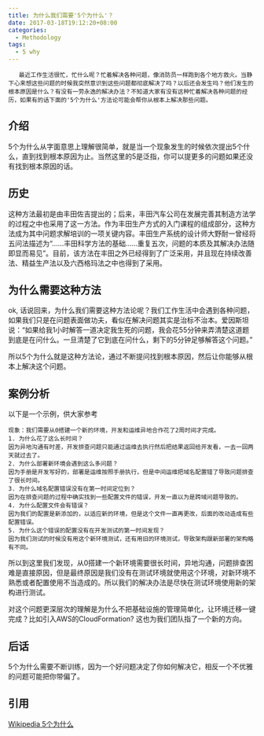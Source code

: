 ```yaml
---
title: 为什么我们需要'5个为什么'？
date: 2017-03-18T19:12:20+08:00
categories:
  - Methodology
tags: 
  - 5 why 
---
```


       最近工作生活很忙，忙什么呢？忙着解决各种问题，像消防员一样跑到各个地方救火。当静下心来想这些问题的时候我突然意识到这些问题都彻底解决了吗？以后还会发生吗？他们发生的根本原因是什么？有没有一劳永逸的解决办法？不知道大家有没有这种忙着解决各种问题的经历，如果有的话下面的'5个为什么'方法论可能会帮你从根本上解决那些问题。
<!--more-->

## 介绍
5个为什么从字面意思上理解很简单，就是当一个现象发生的时候依次提出5个什么，直到找到根本原因为止。当然这里的5是泛指，你可以提更多的问题如果还没有找到根本原因的话。

## 历史
这种方法最初是由丰田佐吉提出的；后来，丰田汽车公司在发展完善其制造方法学的过程之中也采用了这一方法。作为丰田生产方式的入门课程的组成部分，这种方法成为其中问题求解培训的一项关键内容。丰田生产系统的设计师大野耐一曾经将五问法描述为“……丰田科学方法的基础……重复五次，问题的本质及其解决办法随即显而易见”。目前，该方法在丰田之外已经得到了广泛采用，并且现在持续改善法、精益生产法以及六西格玛法之中也得到了采用。

## 为什么需要这种方法
ok, 话说回来，为什么我们需要这种方法论呢？我们工作生活中会遇到各种问题，如果我们只是在问题表面做功夫，看似在解决问题其实是治标不治本。爱因斯坦说：“如果给我1小时解答一道决定我生死的问题，我会花55分钟来弄清楚这道题到底是在问什么。一旦清楚了它到底在问什么，剩下的5分钟足够解答这个问题。”

所以5个为什么就是这种方法论，通过不断提问找到根本原因，然后让你能够从根本上解决这个问题。

## 案例分析
以下是一个示例，供大家参考

    现象：我们需要从0搭建一个新的环境，开发和运维异地合作花了2周时间才完成。
    1. 为什么花了这么长时间？
    因为异地沟通有时差，开发排查问题只能通过运维去执行然后把结果返回给开发看，一去一回两天就过去了。 
    2. 为什么部署新环境会遇到这么多问题？
    因为手册是开发写好的，部署是运维按照手册执行，但是中间运维把域名配置错了导致问题排查了很长时间。
    3. 为什么域名配置错误没有在第一时间定位到？
    因为在排查问题的过程中确实找到一些配置文件的错误，开发一直以为是跨域问题导致的。
    4. 为什么配置文件会有错误？
    因为我们的配置是新添加的，以适应新的环境，但是这个文件一直再更改，后面的改动造成有些配置错误。
    5. 为什么这个错误的配置没有在开发测试的第一时间发现？
    因为我们测试的时候没有用这个新环境测试，还有用旧的环境测试，导致架构跟新部署的架构略有不同。

所以到这里我们发现，从0搭建一个新环境需要很长时间，异地沟通，问题排查困难是直接原因，但是最终原因是我们没有在测试环境就使用这个环境，对新环境不熟悉或者配置使用不当造成的。所以我们的解决办法是尽快在测试环境使用新的架构进行测试。

对这个问题更深层次的理解是为什么不把基础设施的管理简单化，让环境迁移一键完成？比如引入AWS的CloudFormation? 这也为我们团队指了一个新的方向。

## 后话

5个为什么需要不断训练，因为一个好问题决定了你如何解决它，相反一个不优雅的问题可能把你带偏了。

## 引用
[Wikipedia 5个为什么](https://zh.wikipedia.org/wiki/%E4%BA%94%E4%B8%AA%E4%B8%BA%E4%BB%80%E4%B9%88)
